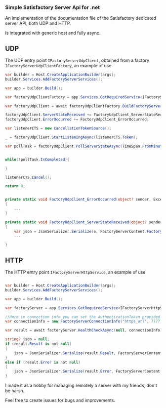### Simple Satisfactory Server Api for .net

An implementation of the documentation file of the Satisfactory dedicated server API, both UDP and HTTP.

Is integrated with generic host and fully async.

## UDP

The UDP entry point `IFactoryServerUdpClient`, obtained from a factory `IFactoryServerUdpClientFactory`, an example of use

```c#
var builder = Host.CreateApplicationBuilder(args);
builder.Services.AddFactoryServerServices();

var app = builder.Build();

var factoryUdpClientFactory = app.Services.GetRequiredService<IFactoryServerUdpClientFactory>();

var factoryUdpClient = await factoryUdpClientFactory.BuildFactoryServerUdpServiceAsync("urlOrIPAddress", 7777);

factoryUdpClient.ServerStateReceived += FactoryUdpClient_ServerStateReceived;
factoryUdpClient.ErrorOccurred += FactoryUdpClient_ErrorOccurred;

var listenerCTS = new CancellationTokenSource();

_ = factoryUdpClient.StartListeningAsync(listenerCTS.Token);

var pollTask = factoryUdpClient.PollServerStateAsync(TimeSpan.FromMinutes(3), TimeSpan.FromSeconds(10), false, 1, null);


while(!pollTask.IsCompleted){

}

listenerCTS.Cancel();

return 0;


private static void FactoryUdpClient_ErrorOccurred(object? sender, Exception e)
{
    ...
}

private static void FactoryUdpClient_ServerStateReceived(object? sender, FactoryServerStateResponse e)
{
    var json = JsonSerializer.Serialize(e, FactoryServerContent.FactoryServerJsonOptions);
    ...

}
```

## HTTP

The HTTP entry point `IFactoryServerHttpService`, an example of use

```c#

var builder = Host.CreateApplicationBuilder(args);
builder.Services.AddFactoryServerServices();

var app = builder.Build();

var factoryServer = app.Services.GetRequiredService<IFactoryServerHttpService>();

//Here in connection info you can set the AuthenticationToken provided for the login functions or third party tokens provided by server
var connectionInfo = new FactoryServerConnectionInfo("https_url", 7777);

var result = await factoryServer.HealthCheckAsync(null, connectionInfo);

string? json = null;
if (result.Result is not null)
{
    json = JsonSerializer.Serialize(result.Result, FactoryServerContent.FactoryServerJsonOptions);
}
else if (result.Error is not null)
{
    json = JsonSerializer.Serialize(result.Error, FactoryServerContent.FactoryServerJsonOptions);
}

```

I made it as a hobby for managing remotely a server with my friends, don't be harsh.

Feel free to create issues for bugs and improvements.
